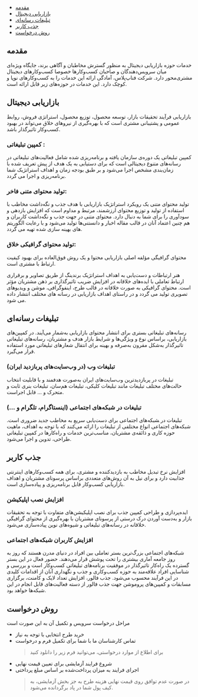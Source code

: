 
- [مقدمه](#menu)
- [بازاریابی دیجیتال](#menu)
- [تبلیغات رسانه‌ای](#menu)
- [جذب کاربر](#menu)
- [روش درخواست](#menu)

## مقدمه


خدمات حوزه بازاریابی دیجیتال به منظور گسترش مخاطبان و آگاهی برند، جایگاه ویژه‌ای میان سرویس‌دهندگان و صاحبان کسب‌وکارها خصوصا کسب‌وکارهای دیجیتال مشتری‌محور دارد. شرکت فناپ‌پلاس، آمادگی ارائه این خدمات را به کسب‌وکارهای نوپا و کوچک دارد. این خدمات در حوزه‌های زیر قابل ارائه است.

## بازاریابی دیجیتال
بازاریابی فرآیند تحقیقات بازار، توسعه محصول، توزیع محصول، استراتژی فروش، روابط عمومی و پشتیبانی مشتری است که با بهره‌گیری از نیروهای خلاق می‌تواند در  بهبود کسب‌وکار تاثیرگذار باشد.

### کمپین تبلیغاتی :

کمپین تبلیغاتی یک دوره‌ی سازمان یافته و برنامه‌ریزی شده شامل فعالیت‌های تبلیغاتی در رسانه‌های متنوع دیجیتالی است که برای دستیابی به یک هدف از پیش تعریف شده با زمان‌بندی مشخص اجرا می‌شود و بر طبق بودجه زمان و اهداف استراتژیک شما برنامه‌ریزی و اجرا می گردد.

### تولید محتوای متنی فاخر:

تولید محتوای متنی یک رویکرد استراتژیک بازاریابی با هدف جذب و نگه‌داشت مخاطب با استفاده از تولید و توزیع محتوای ارزشمند، مرتبط و مداوم است که افزایش بازدهی و سودآوری را برای شما به دنبال دارد. محتوای متنی در جهت جذب و نگه‌داشت کاربران و هم چنین اعتماد آنان در قالب مقاله اخبار و دانستنی‌ها تولید می‌شود و با رعایت الگوریتم های بهینه سازی شده تهیه می گردد.

### تولید محتوای گرافیکی خلاق:

محتوای گرافیگی مؤلفه اصلی بازاریابی محتوا  و یک روش فوق‌العاده برای بهبود کیفیت ارتباط با مشتری است.

هنر ارتباطات و دست‌یابی به اهداف استراتژیک برندینگ از طریق تصاویر و برقراری ارتباط تعاملی با ایده‌های خلاقانه در افزایش ضریب تاثیرگذاری بر ذهن مشتریان مؤثر است. محتوای گرافیکی به صورت خلاقانه در قالب طرح، اینفوگرافی، موشن و ویدیوهای تصویری تولید می گردد و در راستای اهداف بازاریابی در رسانه های مختلف انتشار داده می شود.
## تبلیغات رسانه‌ای
رسانه‌های تبلیغاتی بستری برای انتشار محتوای بازاریابی به‌شمار می‌آیند. در کمپین‌های بازاریابی، براساس نوع و ویژگی‌ها و شرایط بازار هدف و مشتریان، رسانه‌های تبلیغاتی تاثیرگذار به‌شکل مقرون به‌صرفه و بهینه برای انتقال شعارهای تبلیغاتی مورد استفاده قرار می‌گیرد.

### تبلیغات وب (‌در وب‌سایت‌های پربازدید ایران‌)

تبلیغات در پربازدیدترین وب‌سایت‌های ایران به‌صورت هدفمند و با قابلیت انتخاب حالت‌های مختلف تبلیغات مانند تبلیغات کلیکی، تبلیغات هم‌سان، تبلیغات بنری ثابت و متحرک و ... قابل اجراست.

### تبلیغات در شبکه‌های اجتماعی (‌اینستاگرام، تلگرام و ...)

تبلیغات در ‍شبکه‌های اجتماعی برای دست‌یابی سریع به مخاطب جدید ضروری است. شبکه‌های اجتماعی انواع مختلفی از تبلیغات را ارائه می‌کنند که با توجه به اهداف، ماهیت حوزه کاری و ذائقه‌ی مشتریان، مناسب‌ترین خدمات و راه‌کارها ‌در کمپین تبلیغاتی طراحی، تدوین و اجرا می‌شود.
## جذب کاربر
افزایش نرخ تبدیل مخاطب به بازدیدکننده و مشتری، برای همه کسب‌وکارهای اینترنتی جذابیت دارد و برای نیل به آن روش‌های متعددی براساس پرسونای مشتریان و اهداف بازاریابی کسب‌وکار قابل برنامه‌ریزی و پیاده‌سازی است.

### افزایش نصب اپلیکیشن‌

ایده‌پردازی و طراحی کمپین جذب برای نصب اپلیکیشن‌های متفاوت با توجه به تحقیقات بازار و به‌دست آوردن درک درستی از پرسونای مشتریان با بهره‌گیری از محتوای گرافیگی خلاقانه در رسانه‌های تبلیغاتی و شیوه‌های نوین پیاده‌سازی می‌شود.

### افزایش کاربران شبکه‌های اجتماعی

شبکه‌های اجتماعی بزرگ‌ترین بستر تعاملی بین افراد در دنیای مدرن  هستند که روز به روز جامعه آماری بیشتری را تحت پوشش قرار می‌دهند. حضور فعال در این بستر گسترده یک راه‌کار تاثیرگذار در موفقیت برنامه‌های تبلیغاتی کسب‌وکار است و بررسی و شناسایی افراد علاقه‌مند به حوزه کسب‌وکاری و جذب و نگهداری آنان از اقدامات کلیدی در این فرآیند محسوب می‌شود. جذب فالور، افزایش تعداد لایک و کامنت، برگزاری مسابقات و کمپین‌های پروموشن جهت جذب فالور از دسته فعالیت‌های قابل انجام در این شبکه‌ها خواهد بود.

## روش درخواست
مراحل درخواست سرویس و تکمیل آن به این صورت است
- خرید طرح انتخابی با توجه به نیاز
- تماس کارشناسان ما با شما برای تکمیل فرم و درخواست
	> برای اطلاع از موارد درخواستی، می‌توانید فرم زیر را دانلود کنید
- شروع فرایند آزمایشی برای تعیین قیمت نهایی
- اجرای فرایند به میزان پرداخت‌شده بر اساس مبلغ پرداختی
	> در صورت عدم توافق روی قیمت نهایی هزینه طرح به جز بخش آزمایشی، به کیف پول شما در پاد برگردانده می‌شود.

